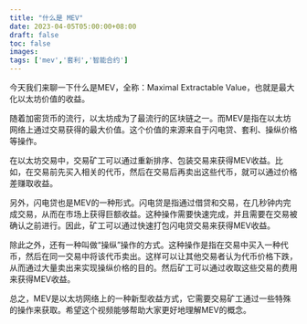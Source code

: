 ```yaml
---
title: "什么是 MEV"
date: 2023-04-05T05:00:00+08:00
draft: false
toc: false
images:
tags: ['mev','套利','智能合约']
---
```


今天我们来聊一下什么是MEV，全称：Maximal Extractable Value，也就是最大化以太坊价值的收益。

随着加密货币的流行，以太坊成为了最流行的区块链之一。而MEV是指在以太坊网络上通过交易获得的最大价值。这个价值的来源来自于闪电贷、套利、操纵价格等操作。

在以太坊交易中，交易矿工可以通过重新排序、包装交易来获得MEV收益。比如，在交易前先买入相关的代币，然后在交易后再卖出这些代币，就可以通过价格差赚取收益。

另外，闪电贷也是MEV的一种形式。闪电贷是指通过借贷和交易，在几秒钟内完成交易，从而在市场上获得巨额收益。这种操作需要快速完成，并且需要在交易被确认之前进行。因此，矿工可以通过快速打包闪电贷交易来获得MEV收益。

除此之外，还有一种叫做“操纵”操作的方式。这种操作是指在交易中买入一种代币，然后在同一交易中将该代币卖出。这样可以让其他交易者认为代币价格下跌，从而通过大量卖出来实现操纵价格的目的。然后矿工可以通过收取这些交易的费用来获得MEV收益。

总之，MEV是以太坊网络上的一种新型收益方式，它需要交易矿工通过一些特殊的操作来获取。希望这个视频能够帮助大家更好地理解MEV的概念。